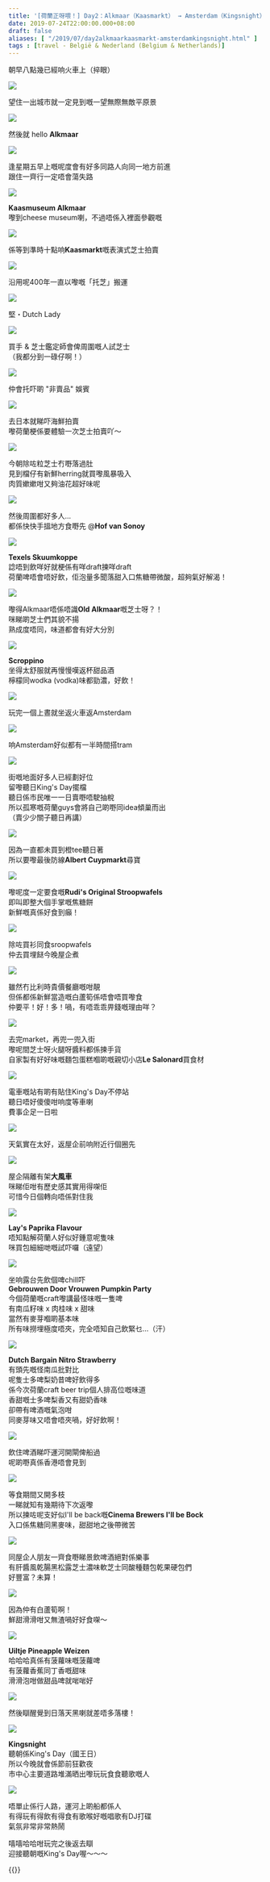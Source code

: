 ```yaml
---
title: '[荷蘭正呀喂！] Day2：Alkmaar（Kaasmarkt） → Amsterdam（Kingsnight）'
date: 2019-07-24T22:00:00.000+08:00
draft: false
aliases: [ "/2019/07/day2alkmaarkaasmarkt-amsterdamkingsnight.html" ]
tags : [travel - België & Nederland (Belgium & Netherlands)]
---
```


朝早八點幾已經响火車上（捽眼）  

![](https://mq8bzw.ch.files.1drv.com/y4mfziihTQSRN_MSHsJi9BcLd2jJ154JFKOf0WG1nsYSzU5E4GzBIFYvc_ZUReLbiDjsMpx9NLjd9EFb5meJ8wDlktT7Tqoh1BisyKGAsu07iZMSnn8fqAjlEFXSuz_ceXYCIHGbwIQe5AC6KV5dYrDwwvbpOQJfOEINcLIJfw2fU_72YkjTzWSrtGPNJ6egbGDKv0prTn4Qv3IPDafLJT3mw?width=660&height=495&cropmode=none)

望住一出城市就一定見到嘅一望無際無敵平原景  

![](https://kq9mwg.ch.files.1drv.com/y4mSV557e1JHsLb_z7li_xnpLXTGElGCpVhokPRejaj8AEfqNDkOA3HFsVS-SvvvQiW67FyFOiUknQHlwkRdeXaR6t0_KgEA7x7_j46SsGO4rxB0QrqCf8IoU8Ol4Oun9U7_a32nNSgl6_DgrYmYdD0BzhmmGiQNT6KY8_zA0V1i7y8-3GSmKhhcg1eGqllfaep8EdHT1Zxs4sV6oDgZJ9kzQ?width=660&height=495&cropmode=none)

然後就 hello **Alkmaar**  

![](https://lv9mwg.ch.files.1drv.com/y4mT3dKWaNUMERzP-mxyQu4AJuC537-8Y87f_wUchvSWMTaNGfzF3CPYqU2fZ8vePpTr1JMfsr-T3cM09ZgUyr-zD8CHsWteW-8m0s-dP1KhGXNa512w8EX1IqoHVtZT2J-UkufNJi3clefFC5Nn8LnsisDS9Z0Ivr-MJJ9IrGRY1aXJpeJK8xWqEvCVlIyQ1W9HYgt_jXVYtjTlqcDBE2ZKA?width=660&height=495&cropmode=none)

逢星期五早上嘅呢度會有好多同路人向同一地方前進  
跟住一齊行一定唔會蕩失路  

![](https://np9mwg.ch.files.1drv.com/y4mmxniSvUzWn50iRqoQ22MciQqRThIzP99FKM3l2d0PUMfXwEaVXWi6zEPVJhs4DlhebGyfAmb6zfz9nafU-qUVWdLlEUQauo43VUN--7ibDy1EnBhXoKaVecR8wkUS5rsR9M30d0jniek1T0MkG4F4SlqqPT8dLPH5axaJS4_st7uMwYLmFPmpHPQA-bztBxZPdjdk5sXHB5Cc_z38IDBDg?width=495&height=660&cropmode=none)

**Kaasmuseum Alkmaar**  
嚟到cheese museum喇，不過唔係入裡面參觀嘅  

![](https://mq906a.ch.files.1drv.com/y4mFW_hyKBRcItoZ1Ds3mXa-N92g-B0lRver_mPoI0-udEx62TBv07dgEVSQHlx_ESJUXvrAP76TuF2SLwZlGfCDBpaQKQ2DKfZXGrwgstPDzLbWI5eQxdzyqp8uZUoMXnllYJe4RLJ3cbGh3tHQBupkZaEpSKe55xxmMLEZUWhc-k8pWqwcppRFIzSIU-_7rYlhHGI5faIlVO57M8h4-c_nA?width=660&height=495&cropmode=none)

係等到準時十點响**Kaasmarkt**嘅表演式芝士拍賣  

![](https://mp9frg.ch.files.1drv.com/y4mSM8XLOtaVKmfN04GOHrUVmw6dr9XDOcXMmrMPW8Xp7Nobdz_8b_dqaqr28OW_iYTnowEqHk0xFrdWOTblqY2GfHUuMZdiVBhL1sdxkPHJFUzFrE7xVXtkESmqQ8jvBjW9mXOm-628EloHGDLxhAj-OENryU5txqSSuVMDsu_FQr9XF-D4yTgwQOf-e1PUpliWxigyDQgxfq71SFUX4nYUA?width=660&height=495&cropmode=none)

沿用呢400年一直以嚟嘅「托芝」搬運  

![](https://np9frg.ch.files.1drv.com/y4mLR_gDgBwVEndLd0DwiHQjpCBJqw9DgUDQHbbOxKM8zl0hi25KTwojkfIDr7OVWzsR-B4CEFCP9ThG-3cfF8hd8-HBQEb0dSYEPxHKTKTNgGXjnICwGlYUlvhi3Si9JrqMqXGwbQ7_PPWxoE8mgRAfW0rNmdMsmHCjsVf29oEQuolmo--LX-2th-5JQ6yO6-lZu9lTiq0y6-8RuBoB61GPQ?width=660&height=495&cropmode=none)

堅・Dutch Lady  

![](https://kv9frg.ch.files.1drv.com/y4mSwwLZ_3itukMlcttQdzcMDgcBr5zJ4OnQccbA9PG85odak349kT-N_DA1NCJjR3KdEoPAvSobmlNveevdWm4mRYi904bZY0p8LpOa3ukDUJcN89Ueiz8ZeHjcbg5xMz9u7YvIf_DW1QgS1ifkY_HA-YDWxabsWT_gPuZD1fR7r3-Pz3l6B6RrARUTMA0ZqMeMVATQuO6Xt6mIXJipwt4Iw?width=660&height=495&cropmode=none)

買手 & 芝士鑑定師會俾周圍嘅人試芝士  
（我都分到一碌仔啊！）  

![](https://mqpq0q.ch.files.1drv.com/y4mxBsOCDCKiZ0MUziCI0MjGNA6p7Bh15KHqmYTh5PBvCo97Au5JrJu1ZdM_uruyOH_Zgm9uKrWnzxZMSdVgEqCMyuna-jOJe9-R5Rp2JDUFIasCQ0HeGxHjOwT7P4QkS-MaYMdtJEqJTdvlhs0ST1ItujdTd2G36e98rpRnFbTrdBGeFBYT8jC2ByRrfNw5PwAYzUqeoNLpGwrxbJnXBHADQ?width=660&height=495&cropmode=none)

仲會托吓啲 "非賣品" 娛賓  

![](https://kqpq0q.ch.files.1drv.com/y4m2OLXjbdZWVDe4Swwc0mjqv2tBHjKgPO8m33s0XnPAt8TE9tFZqelLMMxqyEF1VM4xBTaBcadfPh94N9O1-p1N0eT8t8hwWhB5gUiyr3MQY9rZ1UCGMaoWh_Omxb8hlKs1DZTdkdCG5WzgGuKjTFxTmtobQ2jLoh8TjUBhpL_FOcvTAvp14a5wPjQptwmmAalp1QmtS7mUagu-Eqm_tM-Tw?width=660&height=495&cropmode=none)

去日本就睇吓海鮮拍賣  
嚟荷蘭梗係要體驗一次芝士拍賣吖～  

![](https://kvpjig.ch.files.1drv.com/y4mHG3mj42ncrkQ33fo0qOKAXZ92HLPMiu7FQOVBOhyQ7vNPXdhC0stzCg_mDNz-NOEc0TplOtbfuPfgztJzhs79uYEDnGoXDQHqPlSFIKrFLew6Tm_YgI4S_CjlbgvM-LpdrS_Rng9KvpPs5N-szvEY2P-wKSUxjfwXF-PijTcI7FI34wcEShXxvne70aW5H83GpyM57VDqpvxEH3b3e-opw?width=660&height=495&cropmode=none)

今朝除咗粒芝士冇嘢落過肚  
見到檔仔有新鮮herring就買嚟風暴吸入  
肉質嫰嫰咁又夠油花超好味呢  

![](https://lvpjig.ch.files.1drv.com/y4mKpObluyigGOiLxbwWz7F4vZrgAqqS5UsZMxUrtnY0mtHfEnKj2vqabAxd8TFQUY_2TmsNvVF93JprnROTiZoB0oG4bnTS7857InkHcVFXm5PqFrvqncpFhz4kJ61LE9IwUhTP-6F9-oICUEeZin_Hx1r2TdBTpN41wFPAmERZ3Rh2gRomcmoDJzyFWpoPscvIpf2yNwtzBxAe3nM5SQ-Ng?width=660&height=495&cropmode=none)

然後周圍都好多人...  
都係快快手搵地方食嘢先 @**Hof van Sonoy**  

![](https://mqpjig.ch.files.1drv.com/y4mRlj3H7Z-NmKhSuIfWHvnrF9hBGGcgPyj65Yi0HMZf-M2A1ff2F_mWtWjG74FxA-WvH3Oz1n0isbOF0XWABqty1tCOc5P1ZR9WPD3PDieo4fDVnhcf5s-H2SYA56TzhNaQ9zsQt7xU-JkwwlAFWcSFWBTQkqGGeAbb5Cn75MKCCe1I9xWwyWBzN9yXJXCU-7ycGpY6h5i1DKm5N0p2ALqwQ?width=495&height=660&cropmode=none)

**Texels Skuumkoppe**  
諗唔到飲咩好就梗係有咩draft揀咩draft  
荷蘭啤唔會唔好飲，佢泡量多聞落甜入口焦糖帶微酸，超夠氣好解渴！  

![](https://kv8ifg.ch.files.1drv.com/y4mgV3LccATzaldaWhUeAdrck3tiGDo1EckOlBsMTzCIsWB1ttmoy6hzZNkOQxb-GXSTxi2gyhxe6eEse0-anNztCIucmWC6ggxE6OO71e9g5_pOB8-PZodKv1VDVEO7jq0p-POW0we7ZxGk-GSUy9P-AxS2n_Eb3i8a4-wecWsSY-_PTl1enfS7sf3rfAGN4XA6SoOTlweaHaG8wN625EJRw?width=660&height=495&cropmode=none)

嚟得Alkmaar唔係唔識**Old Alkmaar**嘅芝士呀？！  
咪睇啲芝士們其貌不揚  
熟成度唔同，味道都會有好大分別  

![](https://nf8ifg.ch.files.1drv.com/y4mKeG1VUYRUuVYApNaoLXEUqPnLFGX8_t4N2C7HfGuYA0xgefkrtm_0sdeb7m5rKQAYtau_Os8PQXsnlqem1NPVRy8uiNFst0_Z_JH8_7tbFqcu68KyvVvW_Okd2LwbLToIP7FP2DzwLVKQpIY2_2bIBeAkvDe-Jmg0Qtkp8Twipj4T2L6chAlziTKt0_srHEDeQETC7a5qxyhr6S-ck4dLg?width=495&height=660&cropmode=none)

**Scroppino**  
坐得太舒服就再慢慢嘆返杯甜品酒  
檸檬同wodka (vodka)味都勁濃，好飲！  

![](https://mfqzcw.ch.files.1drv.com/y4mqzhJjBte9fBSdsasvPhA_ryFstyDiBDY6h3cYl7V1YtcBHcEe4TmZH6ZkuVupJ9chFxZ6zblFVu4P7TZZOZao24So_ddeCv3FyANRiwHDnKvUuEffFECfZrB1IdY9A1ir4qBa-vLRGqx47WVwFOW5yzXW6y_vi4ZDHiKsFDXNyGKv4yxntos6sSdsbUnFhf__7stXiSO-wCMIJMVTFi_Tw?width=660&height=495&cropmode=none)

玩完一個上晝就坐返火車返Amsterdam  

![](https://mpqzcw.ch.files.1drv.com/y4m2oBB7ZAF8rg4-c-WP5HOZu6YQLHIC9sxxyQoklXrX1hDaSubI-HusfpE7feWQOl-PKyQi60C74dHNQpW1RQmmsPlNQMcKDn5ri-X87nmIA7Z5Jw0pnMZbmosxnKB1bBpQukr5mZ2AbP13Rz0Et7wE-KPK9o_Y3cse0zjxhnOP-3HN1io521La5ltdW8g9tPDoVcle7YL4WqFdHKAloiZMA?width=660&height=495&cropmode=none)

响Amsterdam好似都有一半時間搭tram  

![](https://npqzcw.ch.files.1drv.com/y4mjrfLE_KrKJPXQxdYYcw4nTINrlBd5EpKOXZysPOdJpFKrv1cCJLmeEcJc8JPIPv_SS5lDjfht1WFbp8qevDwv-Y_gfWOZpXOvHl6JJYH3BlLYX2z3veoWBnhaGmckV3qApJvpPIL1hj44rxN87Q3vofGjoFA3Xp6wozWIJRppXv_69QJASQihSv4g487qFp8NcRI8WBh6tNV-RpvI6nsTQ?width=660&height=495&cropmode=none)

街嘅地面好多人已經劃好位  
留嚟聽日King's Day擺檔  
聽日係市民唯一一日賣嘢唔駛抽稅  
所以孤寒嘅荷蘭guys會將自己啲嘢同idea傾巢而出  
（賣少少關子聽日再講）  

![](https://mvqzcw.ch.files.1drv.com/y4mUt1mdeWwGKJbP_fC3-6hfyRiagk-TRmx-pU7BMcD5fnqvrraQhyUK3eULysSdYFS2PrEbY-FZeNBg5ZDUsGxzA8o0qG4B2cXCnWH2lBg6u6oWfndPHoVUgeJzx4JSXm-7-_G91EBwADF6rpmMSjkGMCnZ4YQcnJ6NgDEnfKCs3-_5gB5M0mgAd87Kmmqt__K7lc1kULjZ-m_PWGk7D-aew?width=660&height=495&cropmode=none)

因為一直都未買到橙tee聽日著  
所以要嚟最後防線**Albert Cuypmarkt**尋寶  

![](https://mp8pqw.ch.files.1drv.com/y4mnVcKoDET7DPGpVwQhHcPfG-Ay2UdDlFikcVHfl47Z2mQPtP2_qfv4pBIog-eNS6jCcedyrvbK0XKcCfQR89LGPwN5PRa2Wc4fqOdzHnfJSbVAok2SD8fFeLbQEVcTeOY5yHYjpRgahq47LwPtP3Q1Q23P8GHAl90igYur7-RxA1X57Fe-0PHLPHHgqPHxOxiyUN-14SeoXWdlXige9V3hQ?width=660&height=495&cropmode=none)

嚟呢度一定要食嘅**Rudi's Original Stroopwafels**  
即叫即整大個手掌嘅焦糖餅  
新鮮嘅真係好食到癲！  

![](https://np8pqw.ch.files.1drv.com/y4mEW3hTiYrSO_Hz1A1KyH-5mkGXxHq2DunccGVNMIYvn-XaNAmnlfo61eyp5VHp3NSn8TO_oaNCPSraI97xKQHBd51loPjW637kMPWdSMqgeUEyRlxtZnB4v-XLlGVwKNeQ0hw0GtZCwEJk1n29naffJTjPDQ3cSo5dGjdPxnMORXyU7b_qP5JmdUeigto4r1zxGmCZ4apw3xD5YFveIe_hA?width=660&height=495&cropmode=none)

除咗買衫同食sroopwafels  
仲去買埋餸今晚屋企煮  

![](https://mf8pqw.ch.files.1drv.com/y4mMUdzQzkQFNEnNgonFbh42_eBwv2S6BxyhepiseyvpvxFjQdnfKfeMHRygS0wviIYCg5d-VPxaKwiuCDKjgmMIZ7t_oy1348BGfaxtY8Fo1gUNskMfnWiSuYLpJYpubNoZACGfyY8gzLo5N9oxftYACJA9YYzVlP8K6Rqth1MIia4xxq7aSfniCogeyPW2_952X7qr3vNYBMHZsvLyQlyJA?width=660&height=495&cropmode=none)

雖然冇比利時貴價餐廳嘅咁靚  
但係都係新鮮當造嘅白蘆筍係唔會唔買嚟食  
仲要平！好！多！喎，有唔乖乖畀錢嘅理由咩？  

![](https://mv8pqw.ch.files.1drv.com/y4ms-S7VaF4cbEr2H-NG7nj-4P8Nz7qL0elfcX-2FBrKS2K-YdrmbLrv39bMfm0C8n0Kti7U9SlDaP9wjWXAmWoZvk6M5oP0aBAoXFemkLsuVD8VDW6KwRRx8qEyBzYmfxW7mqMAoEGD0JK7RdfmdyiOfh8jj0mfqYifH-R_Q6OFAywtqVPjda9DDvIlVmRgQfEIzDoiYOqpQ5Q0m63cSxOEg?width=660&height=495&cropmode=none)

去完market，再兜一兜入街  
嚟呢間芝士呀火腿呀醬料都係揀手貨  
自家製有好好味嘅麵包蛋糕嗰啲嘅親切小店**Le Salonard**買食材  

![](https://mkzhqa.ch.files.1drv.com/y4mptrK9aZpPfq2Osj8RdwAvXZBbdvMhAeH21tZ-5gg1TGK4XmM9OEkAH652w10aoqWxEolD4GNKCEXGwXC4P5HKzdDuJerC-cvLoxpXKcGVIWyRDPoikigats6EbmVERICyMDnsW9H4jKn_mn0TQydDIGRM1r2hbzqAMRVj_muC5JY5ndzJVClGr3ieNL0Q6r63dMO8RVetZnZMxaILnxzNg?width=495&height=660&cropmode=none)

電車嘅站有啲有貼住King's Day不停站  
聽日唔好傻傻咁响度等車喇  
費事企足一日啦  

![](https://nkzhqa.ch.files.1drv.com/y4m-RisC7cNPLQen9MnROLcVKXne8G1cp8bE96LysPX903DZrrpSACfeEe0BdK2-6mToPbscSGkxoZ_WAFpNj9TpNxc1WMzCPIG_l5BFAWsERTXPvXa3eI4X-8p77YhqmyHZb1pi2nUOGffnaFHZvNXtiUgmkd350SgJ3-kS4zVwYoA05SgFU-FfIXD_ZePnQ2JoHaa0zKsq-Pe5uU3WKQ_gQ?width=660&height=495&cropmode=none)

天氣實在太好，返屋企前响附近行個圈先  

![](https://muzhqa.ch.files.1drv.com/y4mezEMmxPjOgOBhhI58y4hDnEsncRxAxFU6ezBsl76siFj3yUSzs3XkGUwSMDWVsDaRUndzoKLQDscJMkLfpoNCL-bjJKIizGMc60od5znRb4bkwBg2TMqUg_r0i_x9ihaSHEpmY4wNRECFHD78wn8f0IQndpYGL5ICiDuVatDO6rm3CnDci3vHg-TjfsqcV079WeO7D0RERqJFu-BuPzJlg?width=660&height=495&cropmode=none)

屋企隔離有架**大風車**  
咪睇佢咁有歷史感其實用得㗎佢  
可惜今日個轉向唔係對住我  

![](https://muashw.ch.files.1drv.com/y4mrdUVstQ34qC3_SKlFpErLTYmf7nJSAqvBx8JoxcoOSLjlX1E-j_XD7c-FQCHDFEvovb8semBzvGJBPEdjgLOVeAPeuoJNPsIgDrWUVqvoEIqEm_kqaD9rAmBDD8QwEYY2_fi-l3XZmfQJTSpDXJyyCtURZrX_xI8KyGQldmRZN_Y1DbDZ9MLQn4ffZu292JsJsfFO1B9ncGZXMdtCEz8fA?width=495&height=660&cropmode=none)

**Lay's Paprika Flavour**  
唔知點解荷蘭人好似好鍾意呢隻味  
咪買包細細哋嘅試吓囉（遠望）  

![](https://ouzhqa.ch.files.1drv.com/y4mM7bmDZ9qDDt5sXdGFkqIV5yKmY6EDO0ZYzbyDmcIiVMh0H-2UmuDXYoOKRQTLGjhl5f8rtQAFcmAHtmGb6gbzOzpasSeJSqB3CutB_ODOjVAalU8WRUJiuAlXWo1V6cBQ6ndY76YNUrgxARKrv4AbNilQBe4QHjFf2gt1NQuuxHrJP_rAlu1xzvaLhMvtXmdujouO-BwC-89x5HsXtA8KQ?width=495&height=660&cropmode=none)

坐响露台先飲個啤chill吓  
**Gebrouwen Door Vrouwen Pumpkin Party**  
今個荷蘭嘅craft嚟講最怪味嘅一隻啤  
有南瓜籽味 x 肉桂味 x 甜味  
當然有麥芽嗰啲基本味  
所有味撈埋極度唔夾，完全唔知自己飲緊乜...（汗）  

![](https://oeashw.ch.files.1drv.com/y4miJqSwfyV2fJMa9q4U7-5hmA9jjFzdW5Bf_vitc62gmspS9AyjScrCi57xQuJDxiOaLpL3FQzMgTY0DKl60K0Uq0d7y58wtJ0O07SGA75el-CpWD86lNp_gyZgCL4ezyNWIYTrX-lu_8APuh87c6HJuFmgZJkaY0P2bh5osRR3ap_L-dbqbMUyiNDlUOyXm4kTrrZ6VG3dbsfX-34ipP-9g?width=495&height=660&cropmode=none)

**Dutch Bargain Nitro Strawberry**  
有頭先嘅怪南瓜批對比  
呢隻士多啤梨奶昔啤好飲得多  
係今次荷蘭craft beer trip個人排高位嘅味道  
香甜嘅士多啤梨香又有甜奶香味  
卻帶有啤酒嘅氣泡咁  
同麥芽味又唔會唔夾喎，好好飲啊！  

![](https://mkzvig.ch.files.1drv.com/y4moE2XaKtFpO9-Y-kaQnJbbuGzU6RPEmseZPIYsYGqmBGLreEhvjx6cTF1j86jyOVDBzvK9SQps6qcpDNKq0u78miaV9Rhr0zBFolo7iBH4Xrnbjokwf9bnNVsLUIUfCxm6ejUgtnK-40YN411V7EKqpW6qazwDJqEEWcemgP5fxxn4ut_5i-a7QUp67DJPMcyrfUHpgZnjO1TJgo8-qpLyw?width=660&height=495&cropmode=none)

飲住啤酒睇吓運河開閘俾船過  
呢啲嘢真係香港唔會見到  

![](https://okzvig.ch.files.1drv.com/y4mNoCUYnaxmqypbuJY1083K2cWWEdxjRQ_2idrUTIh6rXvIVY6POWV1wTlMo4HTZHwVPqAsi-RceiPtSg-I3iHbc76g1EJavh9HYDyV5ijPCa4_yD3urU6kDlrS9Ayv_5Wokpc5Hfl9s1MkC3sHgwXL-VTG7lup19UJKfpSLksX3cAdaH9hJx1UuGbW3wrynSNwIw5nrKmlZ01vzCA-pEl2A?width=495&height=660&cropmode=none)

等食期間又開多枝  
一睇就知有幾期待下次返嚟  
所以揀咗呢支好似I'll be back嘅**Cinema Brewers I'll be Bock**  
入口係焦糖同黑麥味，甜甜地之後帶微苦  

![](https://o0zvig.ch.files.1drv.com/y4medlHxO6oy_EoKiqMhPVPDprE-azaIDecPgYlhljWXBYBZ41_uAK-bvQKgcn4MQyUTOzERZQ_nH8A9pUHmIW-teIW_uNE1nxGZSJT5dx7THsbW1Xtxznqd9UqyJhyHsqOFR1OHYEYtYnwMsDVlUx6JvmzvaqJ8iLYV2vzaZdooiz8RiwKaWnnZMXc4QzFL67iokEVzJwOrFKTu3jeMYA1iw?width=660&height=495&cropmode=none)

同屋企人朋友一齊食嘢睇景飲啤酒絕對係樂事  
有肝醬風乾腸黑松露芝士濃味軟芝士同酸種麵包乾果硬包們  
好豐富？未算！  

![](https://mka6fq.ch.files.1drv.com/y4mR8ymsA1pWN6STayVmRIfkFA-x7nZwgFpvelUtkfgT8c33o410IqjJrlsQ2AGqir29iLulxPD0s_ofJRJGnqPcuaqNGRwm_2TCS1fA9tbq6zWt6ewxoJWcYpAQLiwEMdzRtpsEO6uHnNnOtmbtN1AZnpYQhucAy7zDWyMREG_dXJ6Rp5tghsz1vjDQm_HYNv33tqy6HAgz63D81s3UXJ2Qw?width=660&height=495&cropmode=none)

因為仲有白蘆筍啊！  
鮮甜滑滑咁又無渣喎好好食㗎～  

![](https://mua6fq.ch.files.1drv.com/y4mFigNatdPFXQlj_w_aaVErmpWP2kGivzjc97V7IseD2iBJ5xZrLTwSAYgviHjQhFmBAmstWlc_7FngxeLRlypX1jV7L8BH-CB4rbqgJJ1I70LBVwNj4mTR7-tnyjd-X9FQoya6ayN2SI1xg5Zq0TsUtwYNAW0IMuwzvTDXavK6o5soaaTLZPlrWCJU6BKQFsC_Xd1x3CLdhP2VVybtEMYRA?width=495&height=660&cropmode=none)

**Uiltje Pineapple Weizen**  
哈哈哈真係有菠蘿味嘅菠蘿啤  
有菠蘿香蕉同丁香嘅甜味  
滑滑泡咁做甜品啤就啱啱好  

![](https://oea6fq.ch.files.1drv.com/y4mTrbmqB86ApeylBfGSvPOaJ7p3TvM0AOWd2fLe9mDzmJxVj93gAWsgkvbIbTgWSmHb06kEv_CbuhhwXKoMqIL7HdVtaFMI_ujLxquapa4QHrsY7Ce-QXjYN9-M-IlmHSV5rc_aBd6jJ_s72aNTL_nLZK2oejBJdxKkRHvr3Hxfvg7vMqyh47xVOeDlJmtTc0UNT-3RWkzomI8-askYgyFTA?width=660&height=495&cropmode=none)

然後瞓醒覺到日落天黑喇就差唔多落樓！  

![](https://nua6fq.ch.files.1drv.com/y4malVW-wD5rCsfgZr2_5223SqWAkluQ-CYxbbaKBKceEOfEnoja7GSpwbE77-3rVANWReycLD7V2u8nMHp4KZ_zH9hhh1-AOb0dBI2PBnDU6yrnuUEFYf7qAbHJXhRdkUFQLCTkYmXJAa2PJMsJLybdjqeWWisL1BoJrlT_rWMWciOZ2ibUfbdZQuSmWI-cO1f3HYEBEgFZPYUs0ILTSyiXw?width=660&height=495&cropmode=none)

**Kingsnight**  
聽朝係King's Day（國王日）  
所以今晚就會係節前狂歡夜  
市中心主要道路堆滿晒出嚟玩玩食食聽歌嘅人  

![](https://pea6fq.ch.files.1drv.com/y4mWqPLGiB6FiQYUf-5W0ahaUYCwZ6A7KdbLdG1qeOt3oYMgJmyEnWiRhjQw06V8Ist9NV38pemOieyPRVx67Fq1EKJLQ19CuRzg_SP5P3RltTETgG5Ln36y1gGUj-f8ktXtzxup4O7s25mY_46kxGW11s2WJp2cs1jriFP28tUBXrZXte25rZoUhljj3cfrQqzwo7iPel25Q1A_KFYfpANQw?width=660&height=495&cropmode=none)

唔單止係行人路，運河上啲船都係人  
有得玩有得飲有得食有歌喉好嘅唱歌有DJ打碟  
氣氛非常非常熱鬧  
  
  
嘻嘻哈哈咁玩完之後返去瞓  
迎接聽朝嘅King's Day喔～～～  
  
  

{{<amsterdam>}}  
